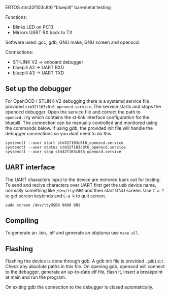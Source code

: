 ERTOS stm32f103c8t6 "bluepill" baremetal testing

Functions:
* Blinks LED on PC13
* Mirrors UART RX back to TX

Software used: gcc, gdb, GNU make, GNU screen and openocd.

Connections:
* ST-LINK V2 -> onboard debugger
* bluepill A2 -> UART RXD
* bluepill A3 -> UART TXD

## Set up the debugger

For OpenOCD / STLINK-V2 debugging there is a systemd service file
provided `stm32f103c8t6_openocd.service`. The service starts and stops
the openocd debugger. Open the service file and correct the path to
`openocd.cfg` which contains the st-link interface configuration for
the bluepill. The connection can be manually controlled and monitored
using the commands below. If using gdb, the provided init file
will handle the debugger connections so you dont need to do this.

```
systemctl --user start stm32f103c8t6_openocd.service
systemctl --user status stm32f103c8t6_openocd.service
systemctl --user stop stm32f103c8t6_openocd.service
```

## UART interface

The UART characters input to the device are mirrored back out for
testing. To send and recive characters over UART first get the usb
device name, normally something like `/dev/ttyUSB0` and then start GNU
screen. Use `C-a ?` to get screen keybinds and `C-a k` to quit screen.

```
sudo screen /dev/ttyUSB0 9600 8N1
```

## Compiling

To generate an .bin, .elf and generate an objdump use `make all`.

## Flashing

Flashing the device is done through gdb. A gdb init file is provided
`.gdbinit`. Check any absolute paths in this file. On opening gdb,
openocd will connect to the debugger, generate an up-to-date elf file,
flash it, insert a breakpoint at main and run the program.

On exiting gdb the connection to the debugger is closed automatically.








